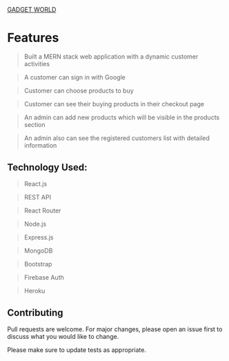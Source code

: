 ## 
[GADGET WORLD](https://gadget-world-8d027.web.app/)


# Features

>Built a MERN stack web application with a dynamic customer activities

>A customer can sign in with Google

>Customer can choose products to buy

>Customer can see their buying products in their checkout page

>An admin can add new products which will be visible in the products section

>An admin also can see the registered customers list with detailed information

## Technology Used:
>React.js

>REST API

>React Router

>Node.js

>Express.js

>MongoDB

>Bootstrap

>Firebase Auth

>Heroku

## Contributing
Pull requests are welcome. For major changes, please open an issue first to discuss what you would like to change.

Please make sure to update tests as appropriate.
